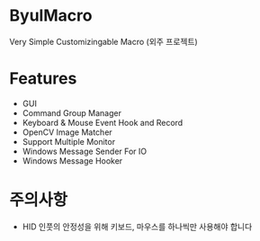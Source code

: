 # ByulMacro
Very Simple Customizingable Macro
(외주 프로젝트)



# Features
- GUI
- Command Group Manager
- Keyboard & Mouse Event Hook and Record
- OpenCV Image Matcher
- Support Multiple Monitor 
- Windows Message Sender For IO
- Windows Message Hooker

# 주의사항
 - HID 인풋의 안정성을 위해 키보드, 마우스를 하나씩만 사용해야 합니다 
